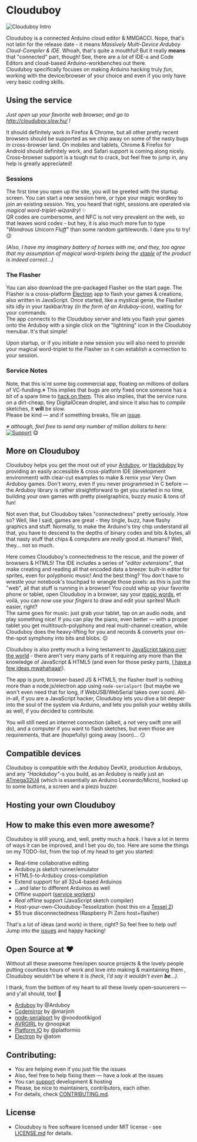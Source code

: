 # Clouduboy

![Clouduboy Intro](http://clouduboy.slsw.hu/res/clouduboy-intro.gif)

Clouduboy is a connected Arduino cloud editor & MMDACCI. Nope, that's not latin for the release date - it means _Massively Multi-Device Arduboy Cloud-Compiler & IDE_. Whoah, that's quite a mouthful! But it really **means** that "connected" part, though! See, there are a _lot_ of IDE-s and Code Editors and cloud-based Arduino-workbenches out there.  
Clouduboy specifically focuses on making Arduino hacking truly _fun_, working with the device/browser of your choice and even if you only have very basic coding skills.

## Using the service
_Just open up your favorite web browser, and go to http://clouduboy.slsw.hu/ !_

It should definitely work in Firefox & Chrome, but all other pretty recent browsers should be supported as we chip away on some of the nasty bugs in cross-browser land. On mobiles and tablets, Chrome & Firefox for Android should definitely work, and Safari support is coming along nicely.  
Cross-browser support is a tough nut to crack, but feel free to jump in, any help is greatly appreciated!

### Sessions
The first time you open up the site, you will be greeted with the startup screen. You can start a new session here, or type your magic wordkey to join an existing session. Yes, you heard that right, sessions are operated via _magical word-triplet-wizardry_! ✨  
QR codes are cumbersome, and NFC is not very prevalent on the web, so that leaves word codes - but hey, it is also much more fun to type _"Wondrous Unicorn Fluff"_ than some random garblewords. I dare you to try! 😉

_(Also, I have my imaginary battery of horses with me, and they, too agree that my assumption of magical word-triplets being the [staple](https://www.xkcd.com/936/) of the product is indeed correct...)_

### The Flasher
You can also download the pre-packaged Flasher on the start page. The Flasher is a cross-platform [Electron](https://github.com/atom/electron) app to flash your games & creations, also written in JavaScript. Once started, like a mystical genie, the Flasher sits idly in your taskbar/tray _(in the form of an Arduboy-icon)_, waiting for your commands.  
The app connects to the Clouduboy server and lets you flash your games onto the Arduboy with a single click on the "lightning" icon in the Clouduboy menubar. It's that simple!

Upon startup, or if you initiate a new session you will also need to provide your magical word-triplet to the Flasher so it can establish a connection to your session.

### Service Notes
Note, that this is'nt some big commercial app, floating on millions of dollars of VC-funding.※ This implies that bugs are only fixed once someone has a bit of a spare time to [hack on them](https://twitter.com/t_grote/status/698256793919692800). This also implies, that the service runs on a dirt-cheap, tiny DigitalOcean droplet, and since it also has to _compile_ sketches, it **will** be slow.  
Please be kind — and if something breaks, file an [issue](https://github.com/flaki/clouduboy/issues).

_※ although, feel free to send any number of million dollars to here:_ [![Support](https://www.paypalobjects.com/en_US/i/btn/btn_donate_SM.gif)](http://cld.by/support) 😋


## More on Clouduboy
Clouduboy helps you get the most out of your [Arduboy](http://arduboy.com/), or [Hackduboy](http://community.arduboy.com/t/12-arduboy-compatible-system/236/) by providing an easily accessible & cross-platform IDE (development environment) with clear-cut examples to make & remix your Very Own Arduboy games. Don't worry, even if you never programmed in C before — the Arduboy library is rather straightforward to get you started in no time, building your own games with pretty pixelgraphics, buzzy music & tons of fun!

Not even that, but Clouduboy takes "connectedness" pretty seriously. How so? Well, like I said, games are great - they tingle, buzz, have flashy graphics and stuff. Normally, to make the Arduino's tiny chip understand all that, you have to descend to the depths of binary codes and bits & bytes, all that nasty stuff that chips & computers are _really_ good at. Humans? Well, they... not so much.

Here comes Clouduboy's connectedness to the rescue, and the power of browsers & HTML5! The IDE includes a series of _"editor extensions"_, that make creating and reading all that encoded data a breeze: built-in editor for sprites, even for polyphonic music! And the best thing? You don't have to wrestle your notebook's touchpad to wrangle those pixels: as this is just the "web", all that stuff is running in a browser! You could whip up your favorite phone or tablet, open Clouduboy in a browser, say your [magic words](#sessions), et voilá, you can now use your _fingers_ to draw and edit your sprites! Much easier, right?  
The same goes for music: just grab your tablet, tap on an audio node, and play something nice! If you can play the piano, even better — with a proper tablet you get multitouch-polyphony and real multi-channel creation, while Clouduboy does the heavy-lifting for you and records & converts your on-the-spot symphony into bits and blobs. 😉

Clouduboy is also pretty much a living testament to [JavaScript taking over the world](https://medium.com/@slsoftworks/javascript-world-domination-af9ca2ee5070) - there aren't very many parts of it requiring any more than the knowledge of JavaScript & HTML5 (and even for those pesky parts, [I have a few ideas mwahahaaa!](how-to-make-this-even-more-awesome)).

The app is pure, browser-based JS & HTML5, the flasher itself is nothing more than a node.js/electron app using `node-serialport` (but maybe we won't even need that for long, if WebUSB/WebSerial takes over soon). All-in-all, if you are a JavaScript hacker, Clouduboy lets you dive a bit deeper into the soul of the system via Arduino, and lets you polish your webby skills as well, if you decided to contribute.

You will still need an internet connection (albeit, a not very swift one will do), and a computer if you want to flash sketches, but even those are requirements, that are (hopefully) going away (soon)... 😏

## Compatible devices

Clouduboy is compatible with the Arduboy DevKit, production Arduboys, and any _"Hackduboy"_-s you build, as an Arduboy is really just an [ATmega32U4](http://www.atmel.com/devices/ATMEGA32U4.aspx) (which is essentially an Arduino Leonardo/Micro), hooked up to some buttons, a screen and a piezo buzzer.

## Hosting your own Clouduboy

## How to make this even more awesome?
Clouduboy is still young, and, well, pretty much a _hack_. I have a lot in terms of ways it can be improved, and I bet you do, too. Here are some the things on my TODO-list, from the top of my head to get you started:

- Real-time collaborative editing
- Arduboy.js sketch runner/emulator
- HTML5-to-Arduboy cross-compilation
- Extend support for all 32u4-based Arduinos
- ...and later to different Arduinos as well
- Offline support ([service workers](https://github.com/slightlyoff/ServiceWorker/))
- _Real_ offline support (JavaScript sketch compiler)
- Host-your-own-Clouduboy-Tesselization (host this on a [Tessel 2](http://tessel.io/))
- $5 true disconnectedness (Raspberry Pi Zero host+flasher)

That's a lot of ideas (and work) in there, right? So feel free to help out!
Jump into the [issues](https://github.com/flaki/clouduboy/issues) and happy hacking!

## Open Source at ♥
Without all these awesome free/open source projects & the lovely people putting countless hours of work and love into making & maintaining them , Clouduboy wouldn't be where it is _(heck, I'd say it wouldn't even **be**...)_.

I thank, from the bottom of my heart to all these lovely open-sourcerers — and y'all should, too! 💖

- [Arduboy](https://github.com/Arduboy/Arduboy) by @Arduboy
- [Codemirror](http://codemirror.net/) by @marjinh
- [node-serialport](https://github.com/voodootikigod/node-serialport/) by @voodootikigod
- [AVRGIRL](https://github.com/noopkat/avrgirl-arduino) by @noopkat
- [Platform IO](https://github.com/platformio/platformio/) by @platformio
- [Electron](https://github.com/atom/electron) by @atom

## Contributing:
* You are helping even if you just file the issues
* Also, feel free to help fixing them — have a look at the issues
* You can [support](#service-notes) development & hosting
* Please, be nice to maintainers, contributors, each other.
* For details, check [CONTRIBUTING.md](CONTRIBUTING.md).

## License
* Clouduboy is free software licensed under MIT license - see [LICENSE.md](LICENSE.md) for details.
